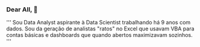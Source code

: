 ### Dear All, 👋

'''
Sou Data Analyst aspirante à Data Scientist trabalhando há 9 anos com dados. Sou da geração de analistas "ratos" no Excel que usavam VBA para contas básicas e dashboards que quando abertos maximizavam sozinhos. 
'''






<!--
**claudioviniciuso/claudioviniciuso** is a ✨ _special_ ✨ repository because its `README.md` (this file) appears on your GitHub profile.

Here are some ideas to get you started:

- 🔭 I’m currently working on ...
- 🌱 I’m currently learning ...
- 👯 I’m looking to collaborate on ...
- 🤔 I’m looking for help with ...
- 💬 Ask me about ...
- 📫 How to reach me: ...
- 😄 Pronouns: ...
- ⚡ Fun fact: ...
-->
